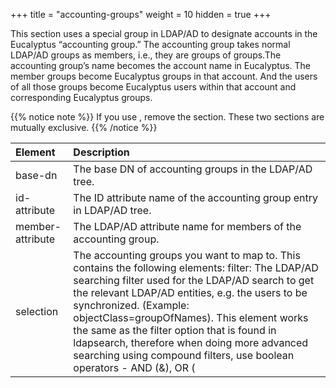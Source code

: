 +++
title = "accounting-groups"
weight = 10
hidden = true
+++

This section uses a special group in LDAP/AD to designate accounts in the Eucalyptus “accounting group.” The accounting group takes normal LDAP/AD groups as members, i.e., they are groups of groups.The accounting group’s name becomes the account name in Eucalyptus. The member groups become Eucalyptus groups in that account. And the users of all those groups become Eucalyptus users within that account and corresponding Eucalyptus groups. 


{{% notice note %}}
If you use , remove the section. These two sections are mutually exclusive. 
{{% /notice %}}


| Element | Description | 
|  :---- |  :---- | 
| base-dn | The base DN of accounting groups in the LDAP/AD tree. | 
| id-attribute | The ID attribute name of the accounting group entry in LDAP/AD tree. | 
| member-attribute | The LDAP/AD attribute name for members of the accounting group. | 
| selection | The accounting groups you want to map to. This contains the following elements: filter: The LDAP/AD searching filter used for the LDAP/AD search to get the relevant LDAP/AD entities, e.g. the users to be synchronized. (Example: objectClass=groupOfNames). This element works the same as the filter option that is found in ldapsearch, therefore when doing more advanced searching using compound filters, use boolean operators - AND (&), OR (|), and/or NOT (!). (Example: (&(ou=Sales)(objectClass=groupOfNames))select: Explicitly gives the full DN of entities to be synchronized, in case they can not be specified by the search filter. (Example: cn=groupToSelect,ou=Groups,dc=foo,dc=com)not-select: Explicitly gives the full DN of entities NOT to be synchronized, in case this can not be specified by the search filter. (Example: cn=groupToIgnore,ou=Groups,dc=foo,dc=com) | 

